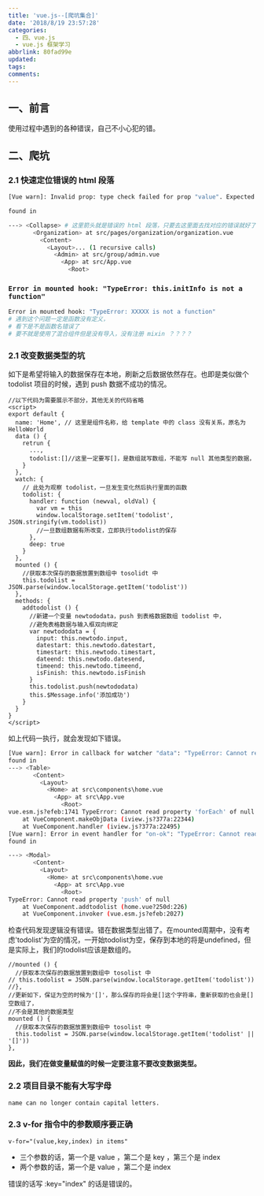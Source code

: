 ```yaml
---
title: 'vue.js--[爬坑集合]'
date: '2018/8/19 23:57:28'
categories:
  - 四、vue.js
  - vue.js 框架学习
abbrlink: 80fad99e
updated:
tags:
comments:
---
```


## 一、前言

使用过程中遇到的各种错误，自己不小心犯的错。

## 二、爬坑

### 2.1 快速定位错误的 html 段落

```BASH
[Vue warn]: Invalid prop: type check failed for prop "value". Expected Array, String, got Number.

found in

---> <Collapse> # 这里箭头就是错误的 html 段落，只要去这里面去找对应的错误就好了
       <Organization> at src/pages/organization/organization.vue
         <Content>
           <Layout>... (1 recursive calls)
             <Admin> at src/group/admin.vue
               <App> at src/App.vue
                 <Root>
```

### `Error in mounted hook: "TypeError: this.initInfo is not a function"`

```BASH
Error in mounted hook: "TypeError: XXXXX is not a function"
# 遇到这个问题一定是函数没有定义，
# 看下是不是函数名错误了
# 要不就是使用了混合组件但是没有导入，没有注册 mixin ？？？？
```

### 2.1 改变数据类型的坑

如下是希望将输入的数据保存在本地，刷新之后数据依然存在。也即是类似做个 todolist 项目的时候，遇到 push 数据不成功的情况。

```JS
//以下代码为需要展示不部分，其他无关的代码省略
<script>
export default {
  name: 'Home', // 这里是组件名称，给 template 中的 class 没有关系，原名为 HelloWorld
  data () {
    retrun {
      ...,
      todolist:[]//这里一定要写[]，是数组就写数组，不能写 null 其他类型的数据，
    }
  },
  watch: {
    // 此处为观察 todolist，一旦发生变化然后执行里面的函数
    todolist: {
      handler: function (newval, oldVal) {
        var vm = this
        window.localStorage.setItem('todolist', JSON.stringify(vm.todolist))
        //一旦数组数据有所改变，立即执行todolist的保存
      },
      deep: true
    }
  },
  mounted () {
    //获取本次保存的数据放置到数组中 tosolidt 中
    this.todolist = JSON.parse(window.localStorage.getItem('todolist'))
  },
  methods: {
    addtodolist () {
      //新建一个变量 newtododata，push 到表格数据数组 todolist 中，
      //避免表格数据与输入框双向绑定
      var newtododata = {
        input: this.newtodo.input,
        datestart: this.newtodo.datestart,
        timestart: this.newtodo.timestart,
        dateend: this.newtodo.datesend,
        timeend: this.newtodo.timeend,
        isFinish: this.newtodo.isFinish
      }
      this.todolist.push(newtododata)
      this.$Message.info('添加成功')
    }
  }
}
</script>
```

如上代码一执行，就会发现如下错误。

```bash
[Vue warn]: Error in callback for watcher "data": "TypeError: Cannot read property 'forEach' of null"
found in
---> <Table>
       <Content>
         <Layout>
           <Home> at src\components\home.vue
             <App> at src\App.vue
               <Root>
vue.esm.js?efeb:1741 TypeError: Cannot read property 'forEach' of null
    at VueComponent.makeObjData (iview.js?377a:22344)
    at VueComponent.handler (iview.js?377a:22495)
[Vue warn]: Error in event handler for "on-ok": "TypeError: Cannot read property 'push' of null"
found in

---> <Modal>
       <Content>
         <Layout>
           <Home> at src\components\home.vue
             <App> at src\App.vue
               <Root>
TypeError: Cannot read property 'push' of null
    at VueComponent.addtodolist (home.vue?250d:226)
    at VueComponent.invoker (vue.esm.js?efeb:2027)
```

检查代码发现逻辑没有错误。错在数据类型出错了。在mounted周期中，没有考虑'todolist'为空的情况，一开始todolist为空，保存到本地的将是undefined，但是实际上，我们的todolist应该是数组的。

```JS
//mounted () {
  //获取本次保存的数据放置到数组中 tosolist 中
// this.todolist = JSON.parse(window.localStorage.getItem('todolist'))
//},
//更新如下，保证为空的时候为'[]'，那么保存的将会是[]这个字符串，重新获取的也会是[]空数组了，
//不会是其他的数据类型
mounted () {
  //获取本次保存的数据放置到数组中 tosolist 中
  this.todolist = JSON.parse(window.localStorage.getItem('todolist' || '[]'))
},
```

**因此，我们在做变量赋值的时候一定要注意不要改变数据类型。**

### 2.2 项目目录不能有大写字母

```BASH
name can no longer contain capital letters.
```

### 2.3 v-for 指令中的参数顺序要正确

`v-for="(value,key,index) in items"`

- 三个参数的话，第一个是 value ，第二个是 key ，第三个是 index
- 两个参数的话，第一个是 value ，第二个是 index

错误的话写 :key="index" 的话是错误的。